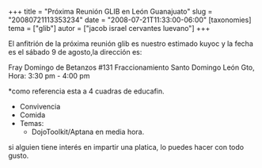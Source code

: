 +++
title = "Próxima Reunión GLIB en León Guanajuato"
slug = "20080721113353234"
date = "2008-07-21T11:33:00-06:00"
[taxonomies]
tema = ["glib"]
autor = ["jacob israel cervantes luevano"]
+++

El anfitrión de la próxima reunión glib es nuestro estimado kuyoc y la
fecha es el sábado 9 de agosto,la dirección es:

Fray Domingo de Betanzos #131 Fraccionamiento Santo Domingo León Gto,
Hora: 3:30 pm - 4:00 pm

\*como referencia esta a 4 cuadras de educafin.

-   Convivencia
-   Comida
-   Temas:
    -   DojoToolkit/Aptana en media hora.

si alguien tiene interés en impartir una platica, lo puedes hacer con
todo gusto.
